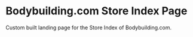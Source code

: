 # Bodybuilding.com Store Index Page

Custom built landing page for the Store Index of Bodybuilding.com.
